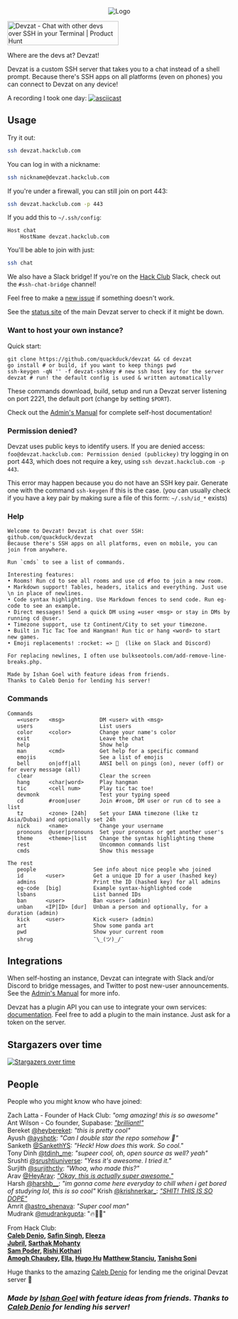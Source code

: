 <div align="center">
  <img src="https://github.com/CaenJones/Devzat-readme-update/blob/main/src/Welcome%20To%20@(4).png?raw=true" alt="Logo"> 
</div>

<a href="https://www.producthunt.com/posts/devzat?utm_source=badge-top-post-badge&utm_medium=badge&utm_souce=badge-devzat" target="_blank"><img src="https://api.producthunt.com/widgets/embed-image/v1/top-post-badge.svg?post_id=298678&theme=light&period=daily" alt="Devzat - Chat with other devs over SSH in your Terminal | Product Hunt" style="width: 250px; height: 54px;" width="250" height="54" /></a>

Where are the devs at? Devzat!

Devzat is a custom SSH server that takes you to a chat instead of a shell prompt. Because there's SSH apps on all platforms (even on phones) you can connect to Devzat on any device!

<!-- <img src="https://user-images.githubusercontent.com/38882631/115499526-a4d70280-a280-11eb-8723-817f54eccf3e.png" height=400px /> -->

A recording I took one day:
[![asciicast](https://asciinema.org/a/477083.svg)](https://asciinema.org/a/477083?speed=3)
## Usage

Try it out:

```sh
ssh devzat.hackclub.com
```

You can log in with a nickname:
```sh
ssh nickname@devzat.hackclub.com
```

If you're under a firewall, you can still join on port 443:
```sh
ssh devzat.hackclub.com -p 443
```

If you add this to `~/.ssh/config`:
```ssh
Host chat
    HostName devzat.hackclub.com
```

You'll be able to join with just:
```sh
ssh chat
```

We also have a Slack bridge! If you're on the [Hack Club](https://hackclub.com) Slack, check out the `#ssh-chat-bridge` channel!

Feel free to make a [new issue](https://github.com/quackduck/devzat/issues) if something doesn't work.

See the [status site](https://stats.uptimerobot.com/kxMQqfYk4y) of the main Devzat server to check if it might be down.

### Want to host your own instance?

Quick start:
```shell
git clone https://github.com/quackduck/devzat && cd devzat
go install # or build, if you want to keep things pwd
ssh-keygen -qN '' -f devzat-sshkey # new ssh host key for the server
devzat # run! the default config is used & written automatically
```
These commands download, build, setup and run a Devzat server listening on port 2221, the default port (change by setting `$PORT`).

Check out the [Admin's Manual](Admin's%20Manual.md) for complete self-host documentation!

### Permission denied?

Devzat uses public keys to identify users. If you are denied access: `foo@devzat.hackclub.com: Permission denied (publickey)` try logging in on port 443, which does not require a key, using `ssh devzat.hackclub.com -p 443`.

This error may happen because you do not have an SSH key pair. Generate one with the command `ssh-keygen` if this is the case. (you can usually check if you have a key pair by making sure a file of this form: `~/.ssh/id_*` exists)

### Help

```text
Welcome to Devzat! Devzat is chat over SSH: github.com/quackduck/devzat
Because there's SSH apps on all platforms, even on mobile, you can join from anywhere.

Run `cmds` to see a list of commands.

Interesting features:
• Rooms! Run cd to see all rooms and use cd #foo to join a new room.
• Markdown support! Tables, headers, italics and everything. Just use \n in place of newlines.
• Code syntax highlighting. Use Markdown fences to send code. Run eg-code to see an example.
• Direct messages! Send a quick DM using =user <msg> or stay in DMs by running cd @user.
• Timezone support, use tz Continent/City to set your timezone.
• Built in Tic Tac Toe and Hangman! Run tic or hang <word> to start new games.
• Emoji replacements! :rocket: => 🚀  (like on Slack and Discord)

For replacing newlines, I often use bulkseotools.com/add-remove-line-breaks.php.

Made by Ishan Goel with feature ideas from friends.
Thanks to Caleb Denio for lending his server!
```
### Commands
```text
Commands
   =<user>   <msg>           DM <user> with <msg>
   users                     List users
   color     <color>         Change your name's color
   exit                      Leave the chat
   help                      Show help
   man       <cmd>           Get help for a specific command
   emojis                    See a list of emojis
   bell      on|off|all      ANSI bell on pings (on), never (off) or for every message (all)
   clear                     Clear the screen
   hang      <char|word>     Play hangman
   tic       <cell num>      Play tic tac toe!
   devmonk                   Test your typing speed
   cd        #room|user      Join #room, DM user or run cd to see a list
   tz        <zone> [24h]    Set your IANA timezone (like tz Asia/Dubai) and optionally set 24h
   nick      <name>          Change your username
   pronouns  @user|pronouns  Set your pronouns or get another user's
   theme     <theme>|list    Change the syntax highlighting theme
   rest                      Uncommon commands list
   cmds                      Show this message
```
```
The rest
   people                  See info about nice people who joined
   id       <user>         Get a unique ID for a user (hashed key)
   admins                  Print the ID (hashed key) for all admins
   eg-code  [big]          Example syntax-highlighted code
   lsbans                  List banned IDs
   ban      <user>         Ban <user> (admin)
   unban    <IP|ID> [dur]  Unban a person and optionally, for a duration (admin)
   kick     <user>         Kick <user> (admin)
   art                     Show some panda art
   pwd                     Show your current room
   shrug                   ¯\_(ツ)_/¯
```

## Integrations

When self-hosting an instance, Devzat can integrate with Slack and/or Discord to bridge messages, and Twitter to post new-user announcements. 
See the [Admin's Manual](Admin's%20Manual.md) for more info.

Devzat has a plugin API you can use to integrate your own services: [documentation](plugin/README.md). Feel free to add a plugin to the main instance. Just ask for a token on the server.


## Stargazers over time

[![Stargazers over time](https://starchart.cc/quackduck/devzat.svg)](https://starchart.cc/quackduck/devzat)


## People

People who you might know who have joined:

Zach Latta - Founder of Hack Club: _"omg amazing! this is so awesome"_  
Ant Wilson - Co founder, Supabase: [_"brilliant!"_](https://twitter.com/AntWilson/status/1396444302721445889)  
Bereket [@heybereket](https://twitter.com/heybereket): _"this is pretty cool"_  
Ayush [@ayshptk](https://twitter.com/ayshptk): _"Can I double star the repo somehow :pleading_face:"_  
Sanketh [@SankethYS](https://twitter.com/SankethYS): _"Heck! How does this work. So cool."_  
Tony Dinh [@tdinh_me](https://twitter.com/tdinh_me): _"supeer cool, oh, open source as well? yeah"_  
Srushti [@srushtiuniverse](https://twitter.com/srushtiuniverse): _"Yess it's awesome. I tried it."_  
Surjith [@surjithctly](https://twitter.com/surjithctly): _"Whoa, who made this?"_  
Arav [@HeyArav](https://twitter.com/HeyArav): [_"Okay, this is actually super awesome."_](https://twitter.com/tregsthedev/status/1384180393893498880)  
Harsh [@harshb__](https://twitter.com/harshb__): _"im gonna come here everyday to chill when i get bored of studying lol, this is so cool"_
Krish [@krishnerkar_](https://twitter.com/krishnerkar_):  [_"SHIT! THIS IS SO DOPE"_](https://twitter.com/krishnerkar_/status/1384173042616573960)  
Amrit [@astro_shenava](https://twitter.com/astro_shenava): _"Super cool man"_  
Mudrank [@mudrankgupta](https://twitter.com/mudrankgupta): "🔥🚀🚀"

From Hack Club:  
**[Caleb Denio](https://calebden.io), [Safin Singh](https://safin.dev), [Eleeza](https://github.com/E-Lee-Za)   
[Jubril](https://github.com/s1ntaxe770r), [Sarthak Mohanty](https://sarthakmohanty.me)    
[Sam Poder](http://sampoder.com), [Rishi Kothari](http://rishi.cx)    
[Amogh Chaubey](https://amogh.sh), [Ella](https://ella.cx/), [Hugo Hu](https://github.com/Hugoyhu)
[Matthew Stanciu](https://matthewstanciu.me/), [Tanishq Soni](https://tanishqsoni.me)**

Huge thanks to the amazing [Caleb Denio](https://github.com/cjdenio) for lending me the original Devzat server 💖

### *Made by [Ishan Goel](https://twitter.com/usrbinishan/) with feature ideas from friends. Thanks to [Caleb Denio](https://twitter.com/CalebDenio) for lending his server!*
